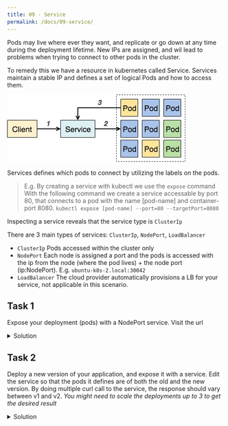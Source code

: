 ```yaml
---
title: 09 - Service
permalink: /docs/09-service/
---
```



Pods may live where ever they want, and replicate or go down at any time during the deployment lifetime. New IPs are assigned, and wil lead to problems when trying to connect to other pods in the cluster.

To remedy this we have a resource in kubernetes called Service.
Services maintain a stable IP and defines a set of logical Pods and how to access them.

![text](../../img/k8s-service-pod-access.jpg)

Services defines which pods to connect by utilizing the labels on the pods.

> E.g. By creating a service with kubectl we use the `expose` command
With the following command we create a service accessable by port 80,
that connects to a pod with the name [pod-name] and container-port 8080.
`kubectl expose [pod-name] --port=80 --targetPort=8080`

Inspecting a service reveals that the service type is `ClusterIp`

There are 3 main types of services: `ClusterIp`, `NodePort`, `LoadBalancer`
- `ClusterIp` Pods accessed within the cluster only
- `NodePort` Each node is assigned a port and the pods is accessed with the ip from the node (where the pod lives) + the node port (ip:NodePort). E.g. `ubuntu-k8s-2.local:30042`
- `LoadBalancer` The cloud provider automatically provisions a LB for your service, not applicable in this scenario.


## Task 1

Expose your deployment (pods) with a NodePort service. Visit the url

<details>
 <summary>Solution</summary>
 <div markdown="1">

### Solution 1: Exposing a pod with service

- `kubectl expose [pod-name] --port 80 --targetPort 8080 --type NodePort`
- `kubectl get svc` # Note the node port number
- `kubectl get po -owide ` # Check which node the pods are located
- Access the pod with the browser on: `node:NodePort`, e.g. `ubuntu-k8s-1.local:34567`
 </div>
</details>

## Task 2
Deploy a new version of your application, and expose it with a service.
Edit the service so that the pods it defines are of both the old and the new version.
By doing multiple curl call to the service, the response should vary between v1 and v2.
*You might need to scale the deployments up to 3 to get the desired result*

<details>
 <summary>Solution</summary>
 <div markdown="1">

### Solution 2: versioning

- Change the deployment name and version.
- `kubectl apply -f deployment.yaml` to deploy the new version
- `kubectl expose [pod-name] ... ` as the last task  
- `kubectl edit svc [svc-name]`
under the `selector tag`, remove all other tags other than `k8s-app: ...`
this will select all pods with the `k8s-app:my-app` label which should be both versions.

 </div>
</details>
